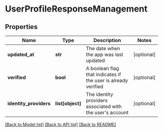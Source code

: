 # UserProfileResponseManagement

## Properties
Name | Type | Description | Notes
------------ | ------------- | ------------- | -------------
**updated_at** | **str** | The date when the app was last updated | [optional] 
**verified** | **bool** | A boolean flag that indicates if the user is already verified | [optional] 
**identity_providers** | **list[object]** | The identity providers associated with the user&#x27;s account | [optional] 

[[Back to Model list]](../README.md#documentation-for-models) [[Back to API list]](../README.md#documentation-for-api-endpoints) [[Back to README]](../README.md)

